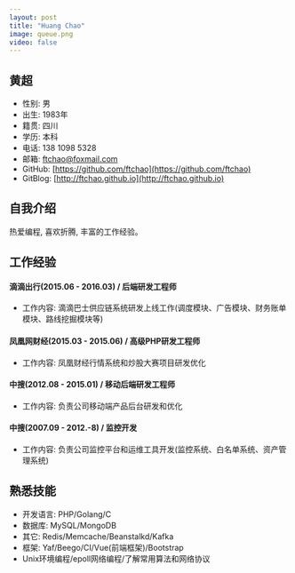 ```yaml
---
layout: post
title: "Huang Chao"
image: queue.png
video: false
---
```


## 黄超
- 性别: 男
- 出生: 1983年
- 籍贯: 四川
- 学历: 本科
- 电话: 138 1098 5328
- 邮箱: ftchao@foxmail.com
- GitHub: [https://github.com/ftchao](https://github.com/ftchao)
- GitBlog: [http://ftchao.github.io](http://ftchao.github.io)

## 自我介绍
热爱编程, 喜欢折腾, 丰富的工作经验。

## 工作经验
#### 滴滴出行(2015.06 - 2016.03) / 后端研发工程师
 - 工作内容: 滴滴巴士供应链系统研发上线工作(调度模块、广告模块、财务账单模块、路线挖掘模块等)

#### 凤凰网财经(2015.03 - 2015.06) / 高级PHP研发工程师
 - 工作内容: 凤凰财经行情系统和炒股大赛项目研发优化

#### 中搜(2012.08 - 2015.01) / 移动后端研发工程师
 - 工作内容: 负责公司移动端产品后台研发和优化

#### 中搜(2007.09 - 2012.-8) / 监控开发
 - 工作内容: 负责公司监控平台和运维工具开发(监控系统、白名单系统、资产管理系统)

## 熟悉技能
 - 开发语言: PHP/Golang/C
 - 数据库: MySQL/MongoDB
 - 其它: Redis/Memcache/Beanstalkd/Kafka
 - 框架: Yaf/Beego/CI/Vue(前端框架)/Bootstrap
 - Unix环境编程/epoll网络编程/了解常用算法和网络协议